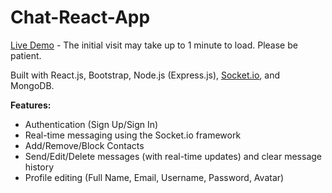 # Chat-React-App

[Live Demo](https://chat-app-7x83.onrender.com) - The initial visit may take up to 1 minute to load. Please be patient.

Built with React.js, Bootstrap, Node.js (Express.js), [Socket.io](https://socket.io/), and MongoDB.

**Features:**
- Authentication (Sign Up/Sign In)
- Real-time messaging using the Socket.io framework
- Add/Remove/Block Contacts
- Send/Edit/Delete messages (with real-time updates) and clear message history
- Profile editing (Full Name, Email, Username, Password, Avatar)
